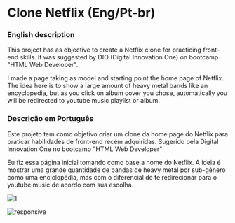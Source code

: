 # Clone Netflix  (Eng/Pt-br)
### English description
This project has as objective to create a Netflix clone for practicing front-end skills. It was suggested by DIO (Digital Innovation One) on bootcamp "HTML Web Developer".

I made a page taking as model and starting point the home page of Netflix. The idea here is to show a large amount of heavy metal bands like an encyclopedia, but as you click on album cover you chose, automatically you will be redirected to youtube music playlist or album. 

###  Descrição em Português
Este projeto tem como objetivo criar um clone da home page do Netflix para praticar habilidades de front-end recém adquiridas. Sugerido pela Digital Innovation One no bootcamp "HTML Web Developer"

Eu fiz essa página inicial tomando como base a home do Netflix. A ideia é mostrar uma grande quantidade de bandas de heavy metal por sub-gênero como uma enciclopédia, mas com o diferencial de te redirecionar para o youtube music de acordo com sua escolha. 


![1](https://user-images.githubusercontent.com/20890806/119268209-53e06400-bbc8-11eb-8721-2754a1c7ee13.PNG)


![responsive](https://user-images.githubusercontent.com/20890806/119268213-58a51800-bbc8-11eb-9280-cfa6d6f612bd.PNG)
